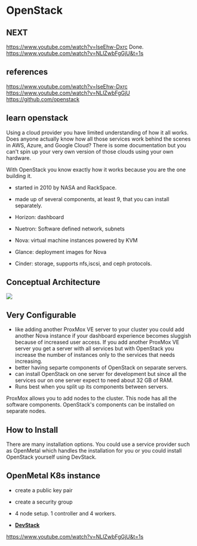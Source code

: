 # OpenStack

## NEXT

<https://www.youtube.com/watch?v=IseEhw-Dxrc> Done.
<https://www.youtube.com/watch?v=NLlZwbFgGjU&t=1s>

## references

<https://www.youtube.com/watch?v=IseEhw-Dxrc>
<https://www.youtube.com/watch?v=NLlZwbFgGjU>
<https://github.com/openstack>

## learn openstack

Using a cloud provider you have limited understanding of how it all works. Does anyone actually know how all those services work behind the scenes in AWS, Azure, and Google Cloud?  There is some documentation but you can't spin up your very own version of those clouds using your own hardware.

With OpenStack you know exactly how it works because you are the one building it.

- started in 2010 by NASA and RackSpace.
- made up of several components, at least 9, that you can install separately.

- Horizon: dashboard
- Nuetron: Software defined network, subnets
- Nova: virtual machine instances powered by KVM
- Glance: deployment images for Nova
- Cinder: storage, supports nfs,iscsi, and ceph protocols.

## Conceptual Architecture

![](https://docs.openstack.org/install-guide/_images/openstack_kilo_conceptual_arch.png)

## Very Configurable

- like adding another ProxMox VE server to your cluster you could add another Nova instance if your dashboard experience becomes sluggish because of increased user access.  If you add another ProxMox VE server you get a server with all services but with OpenStack you increase the number of instances only to the services that needs increasing.
- better having separte components of OpenStack on separate servers.
- can install OpenStack on one server for development but since all the services our on one server expect to need about 32 GB of RAM.
- Runs best when you split up its components between servers.

ProxMox allows you to add nodes to the cluster.  This node has all the software components.  OpenStack's components can be installed on separate nodes.

## How to Install

There are many installation options.  You could use a service provider such as OpenMetal which handles the installation for you or you could install OpenStack yourself using DevStack.

## OpenMetal K8s instance

- create a public key pair
- create a security group
- 4 node setup. 1 controller and 4 workers.

- **[DevStack](https://docs.openstack.org/devstack/latest/)**

<https://www.youtube.com/watch?v=NLlZwbFgGjU&t=1s>
